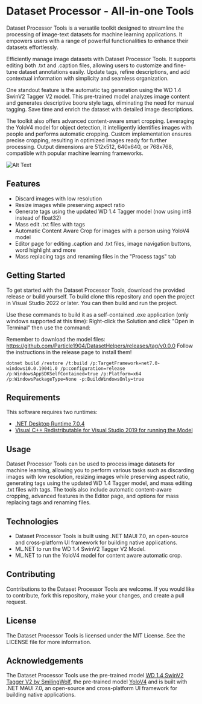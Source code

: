 # Dataset Processor - All-in-one Tools
Dataset Processor Tools is a versatile toolkit designed to streamline the processing of image-text datasets for machine learning applications. It empowers users with a range of powerful functionalities to enhance their datasets effortlessly.

Efficiently manage image datasets with Dataset Processor Tools. It supports editing both .txt and .caption files, allowing users to customize and fine-tune dataset annotations easily. Update tags, refine descriptions, and add contextual information with simplicity and seamless organization.

One standout feature is the automatic tag generation using the WD 1.4 SwinV2 Tagger V2 model. This pre-trained model analyzes image content and generates descriptive booru style tags, eliminating the need for manual tagging. Save time and enrich the dataset with detailed image descriptions.

The toolkit also offers advanced content-aware smart cropping. Leveraging the YoloV4 model for object detection, it intelligently identifies images with people and performs automatic cropping. Custom implementation ensures precise cropping, resulting in optimized images ready for further processing. Output dimensions are 512x512, 640x640, or 768x768, compatible with popular machine learning frameworks.

![Alt Text](https://github.com/Particle1904/DatasetHelpers/blob/master/showcase_gif.gif?raw=true)

## Features
- Discard images with low resolution
- Resize images while preserving aspect ratio
- Generate tags using the updated WD 1.4 Tagger model (now using int8 instead of float32)
- Mass edit .txt files with tags
- Automatic Content Aware Crop for images with a person using YoloV4 model
- Editor page for editing .caption and .txt files, image navigation buttons, word highlight and more
- Mass replacing tags and renaming files in the "Process tags" tab

## Getting Started
To get started with the Dataset Processor Tools, download the provided release or build yourself.
To build clone this repository and open the project in Visual Studio 2022 or later. You can then build and run the project.

Use these commands to build it as a self-contained .exe application (only windows supported at this time):
Right-click the Solution and click "Open in Terminal" then use the command:

Remember to download the model files: https://github.com/Particle1904/DatasetHelpers/releases/tag/v0.0.0
Follow the instructions in the release page to install them!

```dotnet build /restore /t:build /p:TargetFramework=net7.0-windows10.0.19041.0 /p:configuration=release /p:WindowsAppSDKSelfContained=true /p:Platform=x64 /p:WindowsPackageType=None -p:BuildWindowsOnly=true```

## Requirements
This software requires two runtimes:
- [.NET Desktop Runtime 7.0.4](https://dotnet.microsoft.com/en-us/download/dotnet/7.0)
- [Visual C++ Redistributable for Visual Studio 2019 for running the Model](https://learn.microsoft.com/en-us/cpp/windows/latest-supported-vc-redist?view=msvc-170)

## Usage
Dataset Processor Tools can be used to process image datasets for machine learning, allowing you to perform various tasks such as discarding images with low resolution, resizing images while preserving aspect ratio, generating tags using the updated WD 1.4 Tagger model, and mass editing .txt files with tags. The tools also include automatic content-aware cropping, advanced features in the Editor page, and options for mass replacing tags and renaming files.

## Technologies
- Dataset Processor Tools is built using .NET MAUI 7.0, an open-source and cross-platform UI framework for building native applications.
- ML.NET to run the WD 1.4 SwinV2 Tagger V2 Model.
- ML.NET to run the YoloV4 model for content aware automatic crop.

## Contributing
Contributions to the Dataset Processor Tools are welcome. If you would like to contribute, fork this repository, make your changes, and create a pull request.

## License
The Dataset Processor Tools is licensed under the MIT License. See the LICENSE file for more information.

## Acknowledgements
The Dataset Processor Tools use the pre-trained model [WD 1.4 SwinV2 Tagger V2 by SmilingWolf](https://huggingface.co/SmilingWolf/wd-v1-4-swinv2-tagger-v2), the pre-trained model [YoloV4](https://github.com/AlexeyAB/darknet) and is built with .NET MAUI 7.0, an open-source and cross-platform UI framework for building native applications.
